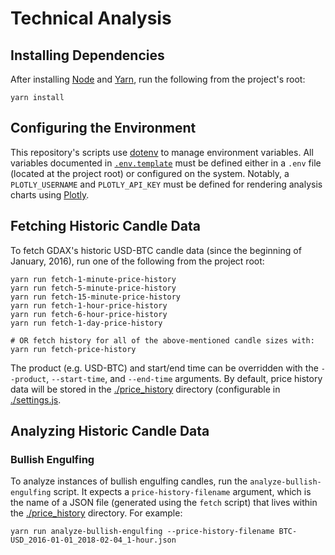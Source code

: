 # Technical Analysis

## Installing Dependencies

After installing [Node](https://nodejs.org/en/) and [Yarn](https://github.com/yarnpkg/yarn), run the following from the project's root:

```shell
yarn install
```


## Configuring the Environment

This repository's scripts use [dotenv](https://www.npmjs.com/package/dotenv) to manage environment variables. All variables documented in [`.env.template`](./.env.template) must be defined either in a `.env` file (located at the project root) or configured on the system. Notably, a `PLOTLY_USERNAME` and `PLOTLY_API_KEY` must be defined for rendering analysis charts using [Plotly](https://plot.ly/).


## Fetching Historic Candle Data

To fetch GDAX's historic USD-BTC candle data (since the beginning of January, 2016), run one of the following from the project root:

```shell
yarn run fetch-1-minute-price-history
yarn run fetch-5-minute-price-history
yarn run fetch-15-minute-price-history
yarn run fetch-1-hour-price-history
yarn run fetch-6-hour-price-history
yarn run fetch-1-day-price-history

# OR fetch history for all of the above-mentioned candle sizes with:
yarn run fetch-price-history
```

The product (e.g. USD-BTC) and start/end time can be overridden with the `--product`, `--start-time`, and `--end-time` arguments. By default, price history data will be stored in the [./price_history](./price_history) directory (configurable in [./settings.js](./settings.js).


## Analyzing Historic Candle Data

### Bullish Engulfing

To analyze instances of bullish engulfing candles, run the `analyze-bullish-engulfing` script. It expects a `price-history-filename` argument, which is the name of a JSON file (generated using the `fetch` script) that lives within the [./price_history](./price_history) directory. For example:

```shell
yarn run analyze-bullish-engulfing --price-history-filename BTC-USD_2016-01-01_2018-02-04_1-hour.json
```

